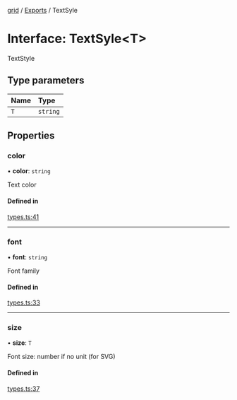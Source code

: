 [grid](../README.md) / [Exports](../modules.md) / TextSyle

# Interface: TextSyle<T\>

TextStyle

## Type parameters

| Name | Type |
| :------ | :------ |
| `T` | `string` |

## Properties

### color

• **color**: `string`

Text color

#### Defined in

[types.ts:41](https://github.com/Leo-Nicolle/mots-fleches/blob/9fcaad3/grid/src/types.ts#L41)

___

### font

• **font**: `string`

Font family

#### Defined in

[types.ts:33](https://github.com/Leo-Nicolle/mots-fleches/blob/9fcaad3/grid/src/types.ts#L33)

___

### size

• **size**: `T`

Font size: number if no unit (for SVG)

#### Defined in

[types.ts:37](https://github.com/Leo-Nicolle/mots-fleches/blob/9fcaad3/grid/src/types.ts#L37)
